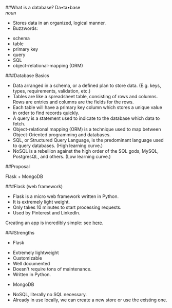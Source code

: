 ##What is a database?
Da•ta•base  
_noun_

* Stores data in an organized, logical manner.
* Buzzwords:
 - schema
 - table
 - primary key
 - query
 - SQL
 - object-relational-mapping (ORM)

###Database Basics
* Data arranged in a schema, or a defined plan to store data. (E.g. keys, types, requirements, validation, etc.)
* Tables are like a spreadsheet table, consisting of rows and columns. Rows are entries and columns are the fields for the rows.
* Each table will have a primary key column which stores a unique value in order to find records quickly.
* A query is a statement used to indicate to the database which data to fetch.
* Object-relational mapping (ORM)  is a technique used to map between Object-Oriented programming and databases.
* SQL, or Structured Query Language, is the predominant language used to query databases. (High learning curve.)
* NoSQL is a rebellion against the high order of the SQL gods, MySQL, PostgresQL, and others. (Low learning curve.)

##Proposal

Flask + MongoDB

###Flask (web framework)
* Flask is a micro web framework written in Python. 
* It is extremely light weight.
* Only takes 10 minutes to start processing requests.
* Used by Pinterest and LinkedIn.

Creating an app is incredibly simple: see [here](https://github.com/jadar/TryFlask/blob/master/app.py).

###Strengths
* Flask
 - Extremely lightweight
 - Customizable
 - Well documented
 - Doesn't require tons of maintenance. 
 - Written in Python.
* MongoDB
 - NoSQL, literally no SQL necessary.
 - Already in use locally, we can create a new store or use the existing one.







